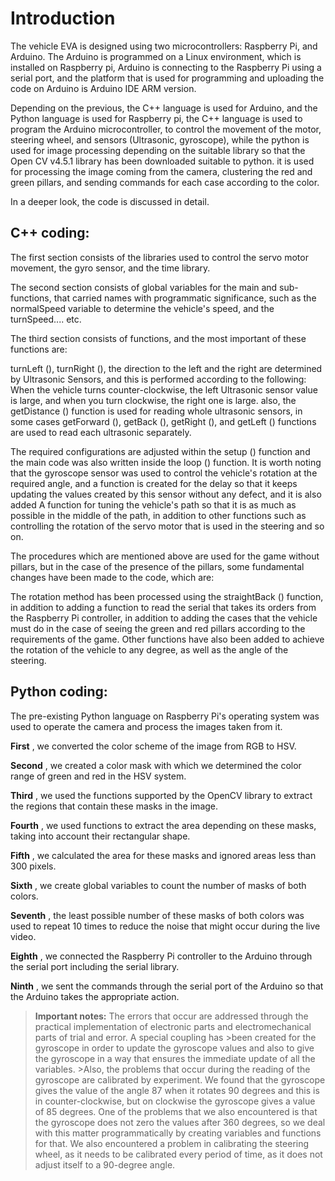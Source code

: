 
# Introduction #

The vehicle EVA is designed using two microcontrollers: Raspberry Pi, and Arduino. The Arduino is programmed on a Linux environment, which is installed on Raspberry pi, Arduino is connecting to the Raspberry Pi using a serial port, and the platform that is used for programming and uploading the code on Arduino is Arduino IDE ARM version.

Depending on the previous, the C++ language is used for Arduino, and the Python language is used for Raspberry pi, the C++ language is used to program the Arduino microcontroller, to control the movement of the motor, steering wheel, and sensors (Ultrasonic, gyroscope), while the python is used for image processing depending on the suitable library so that the Open CV v4.5.1 library has been downloaded suitable to python. it is used for processing the image coming from the camera, clustering the red and green pillars, and sending commands for each case according to the color.

In a deeper look, the code is discussed in detail.

## C++ coding: ##

The first section consists of the libraries used to control the servo motor movement, the gyro sensor, and the time library.

The second section consists of global variables for the main and sub-functions, that carried names with programmatic significance, such as the normalSpeed variable to determine the vehicle's speed, and the turnSpeed.... etc.

The third section consists of functions, and the most important of these functions are:

turnLeft (), turnRight (), the direction to the left and the right are determined by Ultrasonic Sensors, and this is performed according to the following: When the vehicle turns counter-clockwise, the left Ultrasonic sensor value is large, and when you turn clockwise, the right one is large. also, the getDistance () function is used for reading whole ultrasonic sensors, in some cases getForward (), getBack (), getRight (), and getLeft () functions are used to read each ultrasonic separately.

The required configurations are adjusted within the setup () function and the main code was also written inside the loop () function. It is worth noting that the gyroscope sensor was used to control the vehicle's rotation at the required angle, and a function is created for the delay so that it keeps updating the values ​​​​created by this sensor without any defect, and it is also added A function for tuning the vehicle's path so that it is as much as possible in the middle of the path, in addition to other functions such as controlling the rotation of the servo motor that is used in the steering and so on.

The procedures which are mentioned above are used for the game without pillars, but in the case of the presence of the pillars, some fundamental changes have been made to the code, which are:

The rotation method has been processed using the straightBack () function, in addition to adding a function to read the serial that takes its orders from the Raspberry Pi controller, in addition to adding the cases that the vehicle must do in the case of seeing the green and red pillars according to the requirements of the game. Other functions have also been added to achieve the rotation of the vehicle to any degree, as well as the angle of the steering.

## Python coding: ##

The pre-existing Python language on Raspberry Pi's operating system was used to operate the camera and process the images taken from it.

**First** , we converted the color scheme of the image from RGB to HSV.

**Second** , we created a color mask with which we determined the color range of green and red in the HSV system.

 **Third** , we used the functions supported by the OpenCV library to extract the regions that contain these masks in the image.

**Fourth**  , we used functions to extract the area depending on ​​these masks, taking into account their rectangular shape.

**Fifth**  , we calculated the area for these masks and ignored areas less than 300 pixels.

**Sixth** , we create global variables to count the number of masks of both colors.

**Seventh** , the least possible number of these masks of both colors was used to repeat 10 times to reduce the noise that might occur during the live video.

**Eighth** , we connected the Raspberry Pi controller to the Arduino through the serial port including the serial library.

**Ninth** , we sent the commands through the serial port of the Arduino so that the Arduino takes the appropriate action.



>**Important notes:**
>The errors that occur are addressed through the practical implementation of electronic parts and electromechanical parts of trial and error. A special coupling has >been created for the gyroscope in order to update the gyroscope values and also to give the gyroscope in a way that ensures the immediate update of all the variables. >Also, the problems that occur during the reading of the gyroscope are calibrated by experiment. We found that the gyroscope gives the value of the angle 87 when it rotates 90 degrees and this is in counter-clockwise, but on clockwise the gyroscope gives a value of 85 degrees.
>One of the problems that we also encountered is that the gyroscope does not zero the values after 360 degrees, so we deal with this matter programmatically by creating variables and functions for that. We also encountered a problem in calibrating the steering wheel, as it needs to be calibrated every period of time, as it does not adjust itself to a 90-degree angle.

